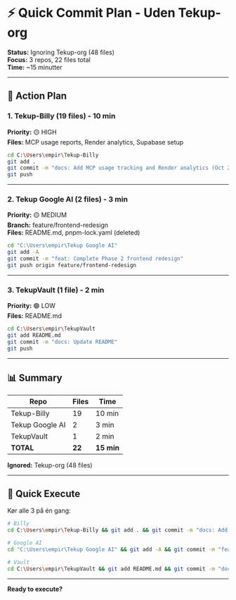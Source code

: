 # ⚡ Quick Commit Plan - Uden Tekup-org

**Status:** Ignoring Tekup-org (48 files)  
**Focus:** 3 repos, 22 files total  
**Time:** ~15 minutter

---

## 🎯 Action Plan

### 1. Tekup-Billy (19 files) - 10 min
**Priority:** 🟡 HIGH  
**Files:** MCP usage reports, Render analytics, Supabase setup

```bash
cd C:\Users\empir\Tekup-Billy
git add .
git commit -m "docs: Add MCP usage tracking and Render analytics (Oct 21)"
git push
```

---

### 2. Tekup Google AI (2 files) - 3 min
**Priority:** 🟡 MEDIUM  
**Branch:** feature/frontend-redesign  
**Files:** README.md, pnpm-lock.yaml (deleted)

```bash
cd "C:\Users\empir\Tekup Google AI"
git add -A
git commit -m "feat: Complete Phase 2 frontend redesign"
git push origin feature/frontend-redesign
```

---

### 3. TekupVault (1 file) - 2 min
**Priority:** 🟢 LOW  
**Files:** README.md

```bash
cd C:\Users\empir\TekupVault
git add README.md
git commit -m "docs: Update README"
git push
```

---

## 📊 Summary

| Repo | Files | Time |
|------|-------|------|
| Tekup-Billy | 19 | 10 min |
| Tekup Google AI | 2 | 3 min |
| TekupVault | 1 | 2 min |
| **TOTAL** | **22** | **15 min** |

**Ignored:** Tekup-org (48 files)

---

## 🚀 Quick Execute

Kør alle 3 på én gang:
```bash
# Billy
cd C:\Users\empir\Tekup-Billy && git add . && git commit -m "docs: Add MCP usage tracking and Render analytics (Oct 21)" && git push

# Google AI  
cd "C:\Users\empir\Tekup Google AI" && git add -A && git commit -m "feat: Complete Phase 2 frontend redesign" && git push origin feature/frontend-redesign

# Vault
cd C:\Users\empir\TekupVault && git add README.md && git commit -m "docs: Update README" && git push
```

---

**Ready to execute?**
